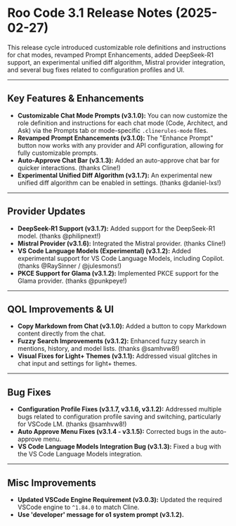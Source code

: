 # Roo Code 3.1 Release Notes (2025-02-27)

This release cycle introduced customizable role definitions and instructions for chat modes, revamped Prompt Enhancements, added DeepSeek-R1 support, an experimental unified diff algorithm, Mistral provider integration, and several bug fixes related to configuration profiles and UI.

---

## Key Features & Enhancements

*   **Customizable Chat Mode Prompts (v3.1.0):** You can now customize the role definition and instructions for each chat mode (Code, Architect, and Ask) via the Prompts tab or mode-specific `.clinerules-mode` files.
*   **Revamped Prompt Enhancements (v3.1.0):** The "Enhance Prompt" button now works with any provider and API configuration, allowing for fully customizable prompts.
*   **Auto-Approve Chat Bar (v3.1.3):** Added an auto-approve chat bar for quicker interactions. (thanks Cline!)
*   **Experimental Unified Diff Algorithm (v3.1.7):** An experimental new unified diff algorithm can be enabled in settings. (thanks @daniel-lxs!)

---

## Provider Updates

*   **DeepSeek-R1 Support (v3.1.7):** Added support for the DeepSeek-R1 model. (thanks @philipnext!)
*   **Mistral Provider (v3.1.6):** Integrated the Mistral provider. (thanks Cline!)
*   **VS Code Language Models (Experimental) (v3.1.2):** Added experimental support for VS Code Language Models, including Copilot. (thanks @RaySinner / @julesmons!)
*   **PKCE Support for Glama (v3.1.2):** Implemented PKCE support for the Glama provider. (thanks @punkpeye!)

---

## QOL Improvements & UI

*   **Copy Markdown from Chat (v3.1.0):** Added a button to copy Markdown content directly from the chat.
*   **Fuzzy Search Improvements (v3.1.2):** Enhanced fuzzy search in mentions, history, and model lists. (thanks @samhvw8!)
*   **Visual Fixes for Light+ Themes (v3.1.1):** Addressed visual glitches in chat input and settings for light+ themes.

---

## Bug Fixes

*   **Configuration Profile Fixes (v3.1.7, v3.1.6, v3.1.2):** Addressed multiple bugs related to configuration profile saving and switching, particularly for VSCode LM. (thanks @samhvw8!)
*   **Auto Approve Menu Fixes (v3.1.4 - v3.1.5):** Corrected bugs in the auto-approve menu.
*   **VS Code Language Models Integration Bug (v3.1.3):** Fixed a bug with the VS Code Language Models integration.

---

## Misc Improvements

*   **Updated VSCode Engine Requirement (v3.0.3):** Updated the required VSCode engine to `^1.84.0` to match Cline.
*   **Use 'developer' message for o1 system prompt (v3.1.2).**